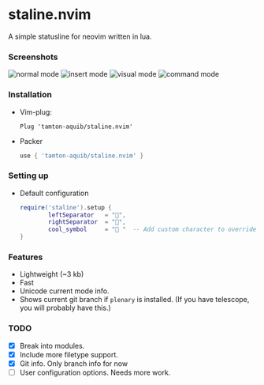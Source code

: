 # staline.nvim
A simple statusline for neovim written in lua.

### Screenshots
![normal mode](https://i.imgur.com/1gXX22o.png)
![insert mode](https://i.imgur.com/0bP6y0S.png)
![visual mode](https://i.imgur.com/v1sejC8.png)
![command mode](https://i.imgur.com/TD9CGJ6.png)


### Installation
* Vim-plug:
    ```vim
    Plug 'tamton-aquib/staline.nvim'
    ```
* Packer
    ```lua
    use { 'tamton-aquib/staline.nvim' }
    ```

### Setting up

* Default configuration
    ```lua
    require('staline').setup {
            leftSeparator   = "",
            rightSeparator  = "",
            cool_symbol     = " "  -- Add custom character to override default OS symbol.
    }
    ```

### Features
* Lightweight (~3 kb)
* Fast
* Unicode current mode info.
* Shows current git branch if `plenary` is installed. (If you have telescope, you will probably have this.)

### TODO

- [x] Break into modules.
- [x] Include more filetype support.
- [x] Git info. Only branch info for now
- [ ] User configuration options. Needs more work.
